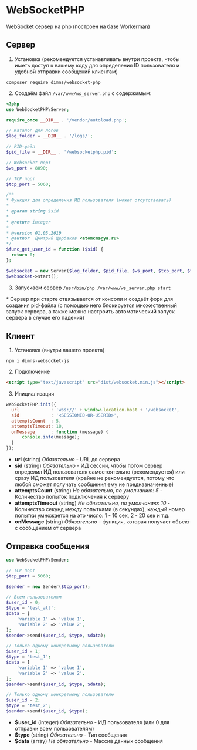 # WebSocketPHP
WebSocket сервер на php (построен на базе Workerman)

## Сервер
1. Установка (рекомендуется устанавливать внутри проекта, чтобы иметь доступ к вашему коду для определения ID пользователя и удобной отправки сообщений клиентам)
  ```shell
  composer require dimns/websocket-php
```
2. Создаём файл `/var/www/ws_server.php` с содержимым:
  ```php
<?php
use WebSocketPHP\Server;

require_once __DIR__ . '/vendor/autoload.php';

// Каталог для логов
$log_folder = __DIR__ . '/logs/';

// PID-файл
$pid_file = __DIR__ . '/websocketphp.pid';

// Websocket порт
$ws_port = 8090;

// TCP порт
$tcp_port = 5060;

/**
 * Функция для определения ИД пользователя (может отсутствовать)
 *
 * @param string $sid
 *
 * @return integer
 *
 * @version 01.03.2019
 * @author  Дмитрий Щербаков <atomcms@ya.ru>
 */
$func_get_user_id = function ($sid) {
    return 0;
};

$websocket = new Server($log_folder, $pid_file, $ws_port, $tcp_port, $func_get_user_id);
$websocket->start();
```
3. Запускаем сервер `/usr/bin/php /var/www/ws_server.php start`

\* Сервер при старте отвязывается от консоли и создаёт форк для создания pid-файла (с помощью него блокируется множественный запуск сервера, а также можно настроить автоматический запуск сервера в случае его падения)

## Клиент
1. Установка (внутри вашего проекта)
  ```shell
npm i dimns-websocket-js
```
2. Подключение
  ```html
<script type="text/javascript" src="dist/websocket.min.js"></script>
```
3. Инициализация
  ```javascript
webSocketPHP.init({
    url            : 'wss://' + window.location.host + '/websocket',
    sid            : '<SESSIONID-OR-USERID>',
    attemptsCount  : 5,
    attemptsTimeout: 10,
    onMessage      : function (message) {
        console.info(message);
    }
});
```
  - **url** (string) *Обязательно* - URL до сервера
  - **sid** (string) *Обязательно* - ИД сессии, чтобы потом сервер определил ИД пользователя самостоятельно (рекомендуется) или сразу ИД пользователя (крайне не рекомендуется, потому что любой сможет получать сообщения ему не предназначенные)
  - **attemptsCount** (string) *Не обязательно, по умолчанию: 5* - Количество попыток подключения к серверу
  - **attemptsTimeout** (string) *Не обязательно, по умолчанию: 10* - Количество секунд между попытками (в секундах),  каждый номер попытки умножается на это число: 1 - 10 сек, 2 - 20 сек и т.д.
  - **onMessage** (string) *Обязательно* - функция, которая получает объект с сообщением от сервера

## Отправка сообщения
```php
use WebSocketPHP\Sender;

// TCP порт
$tcp_port = 5060;

$sender = new Sender($tcp_port);

// Всем пользователям
$user_id = 0;
$type = 'test_all';
$data = [
    'variable 1' => 'value 1',
    'variable 2' => 'value 2',
];
$sender->send($user_id, $type, $data);

// Только одному конкретному пользователю
$user_id = 1;
$type = 'test_1';
$data = [
    'variable 1' => 'value 1',
    'variable 2' => 'value 2',
];
$sender->send($user_id, $type, $data);

// Только одному конкретному пользователю
$user_id = 2;
$type = 'test_2';
$sender->send($user_id, $type);
```
  - **$user_id** (integer) *Обязательно* - ИД пользователя (или 0 для отправки всем пользователям)
  - **$type** (string) *Обязательно* - Тип сообщения
  - **$data** (array) *Не обязательно* - Массив данных сообщения